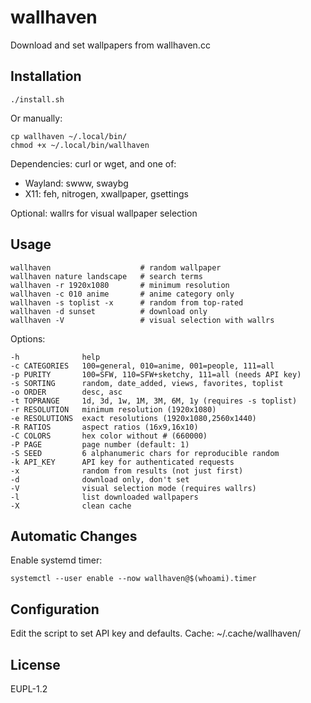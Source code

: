# wallhaven

Download and set wallpapers from wallhaven.cc

## Installation

    ./install.sh

Or manually:

    cp wallhaven ~/.local/bin/
    chmod +x ~/.local/bin/wallhaven

Dependencies: curl or wget, and one of:

- Wayland: swww, swaybg
- X11: feh, nitrogen, xwallpaper, gsettings

Optional: wallrs for visual wallpaper selection

## Usage

    wallhaven                    # random wallpaper
    wallhaven nature landscape   # search terms
    wallhaven -r 1920x1080       # minimum resolution
    wallhaven -c 010 anime       # anime category only
    wallhaven -s toplist -x      # random from top-rated
    wallhaven -d sunset          # download only
    wallhaven -V                 # visual selection with wallrs

Options:

    -h              help
    -c CATEGORIES   100=general, 010=anime, 001=people, 111=all
    -p PURITY       100=SFW, 110=SFW+sketchy, 111=all (needs API key)
    -s SORTING      random, date_added, views, favorites, toplist
    -o ORDER        desc, asc
    -t TOPRANGE     1d, 3d, 1w, 1M, 3M, 6M, 1y (requires -s toplist)
    -r RESOLUTION   minimum resolution (1920x1080)
    -e RESOLUTIONS  exact resolutions (1920x1080,2560x1440)
    -R RATIOS       aspect ratios (16x9,16x10)
    -C COLORS       hex color without # (660000)
    -P PAGE         page number (default: 1)
    -S SEED         6 alphanumeric chars for reproducible random
    -k API_KEY      API key for authenticated requests
    -x              random from results (not just first)
    -d              download only, don't set
    -V              visual selection mode (requires wallrs)
    -l              list downloaded wallpapers
    -X              clean cache

## Automatic Changes

Enable systemd timer:

    systemctl --user enable --now wallhaven@$(whoami).timer

## Configuration

Edit the script to set API key and defaults. Cache: ~/.cache/wallhaven/

## License

EUPL-1.2
